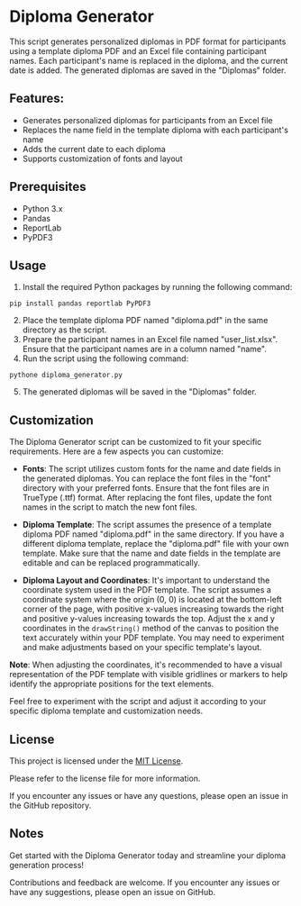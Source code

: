 # Diploma Generator

This script generates personalized diplomas in PDF format for participants using a template diploma PDF and an Excel file containing participant names. Each participant's name is replaced in the diploma, and the current date is added. The generated diplomas are saved in the "Diplomas" folder.

## Features:

- Generates personalized diplomas for participants from an Excel file
- Replaces the name field in the template diploma with each participant's name
- Adds the current date to each diploma
- Supports customization of fonts and layout

## Prerequisites

- Python 3.x
- Pandas
- ReportLab
- PyPDF3

## Usage

1. Install the required Python packages by running the following command:

```shell
pip install pandas reportlab PyPDF3
```

2. Place the template diploma PDF named "diploma.pdf" in the same directory as the script.
3. Prepare the participant names in an Excel file named "user_list.xlsx". Ensure that the participant names are in a column named "name".
4. Run the script using the following command:

```shell 
pythone diploma_generator.py
```

5. The generated diplomas will be saved in the "Diplomas" folder.

## Customization

The Diploma Generator script can be customized to fit your specific requirements. Here are a few aspects you can customize:

- **Fonts**: The script utilizes custom fonts for the name and date fields in the generated diplomas. You can replace the font files in the "font" directory with your preferred fonts. Ensure that the font files are in TrueType (.ttf) format. After replacing the font files, update the font names in the script to match the new font files.

- **Diploma Template**: The script assumes the presence of a template diploma PDF named "diploma.pdf" in the same directory. If you have a different diploma template, replace the "diploma.pdf" file with your own template. Make sure that the name and date fields in the template are editable and can be replaced programmatically.

- **Diploma Layout and Coordinates**: It's important to understand the coordinate system used in the PDF template. The script assumes a coordinate system where the origin (0, 0) is located at the bottom-left corner of the page, with positive x-values increasing towards the right and positive y-values increasing towards the top. Adjust the x and y coordinates in the `drawString()` method of the canvas to position the text accurately within your PDF template. You may need to experiment and make adjustments based on your specific template's layout.

**Note**: When adjusting the coordinates, it's recommended to have a visual representation of the PDF template with visible gridlines or markers to help identify the appropriate positions for the text elements.

Feel free to experiment with the script and adjust it according to your specific diploma template and customization needs.

## License

This project is licensed under the [MIT License](LICENSE).

Please refer to the license file for more information.

If you encounter any issues or have any questions, please open an issue in the GitHub repository.

## Notes 

Get started with the Diploma Generator today and streamline your diploma generation process!

Contributions and feedback are welcome. If you encounter any issues or have any suggestions, please open an issue on GitHub.